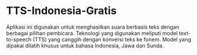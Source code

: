 # TTS-Indonesia-Gratis
Aplikasi ini digunakan untuk menghasilkan suara berbasis teks dengan berbagai pilihan pembicara. Teknologi yang digunakan meliputi model text-to-speech (TTS) yang canggih dengan konversi teks ke fonem. Model yang dipakai dilatih khusus untuk bahasa Indonesia, Jawa dan Sunda.
